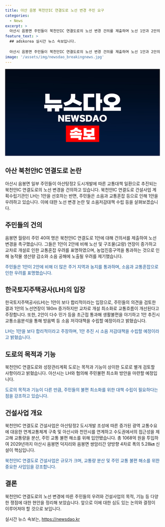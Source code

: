 ```yaml
---
title: 아산 음봉 북천안IC 연결도로 노선 변경 주민 요구
categories:
  - News
excerpt: >
  아산시 음봉면 주민들이 북천안IC 연결도로의 노선 변경 건의를 제출하며 노선 1안과 2안의 차이에 대해 우려를 피력했다. 주민들은 1안이 2안에 비해 소음 공해와 교통혼잡 우려를 제기하고, LH는 1안을 선호하며 숙고된 방음벽 등 소음저감대책을 수립할 예정이라 밝혔다. 아산시는 LH와 협의해 주민 불편 최소화 방안을 모색 중이며, 북천안IC 연결도로 건설사업은 아산탕정2 도시개발에 따른 교통대책으로 기획됐다.
feature_text: >
  ## adskorea 실시간 뉴스 속보입니다.

  아산시 음봉면 주민들이 북천안IC 연결도로의 노선 변경 건의를 제출하며 노선 1안과 2안의 차이에 대해 우려를 피력했다. 주민들은 1안이 2안에 비해 소음 공해와 교통혼잡 우려를 제기하고, LH는 1안을 선호하며 숙고된 방음벽 등 소음저감대책을 수립할 예정이라 밝혔다. 아산시는 LH와 협의해 주민 불편 최소화 방안을 모색 중이며, 북천안IC 연결도로 건설사업은 아산탕정2 도시개발에 따른 교통대책으로 기획됐다.
image: '/assets/img/newsdao_breakingnews.jpg'
---
```


<p><img src="/assets/img/newsdao_breakingnews.jpg" alt="adskorea 속보" /></p>

<h2>아산 북천안IC 연결도로 논란</h2>

<p data-ke-size="size16">아산시 음봉면 일부 주민들이 아산탕정2 도시개발에 따른 교통대책 일환으로 추진되는 북천안IC 연결도로의 노선 변경을 건의하고 있습니다. 북천안IC 연결도로 건설사업 계획수립기관인 LH는 1안을 선호하는 반면, 주민들은 소음과 교통혼잡 등으로 인해 1안을 우려하고 있습니다. 이에 대한 노선 변경 논란 및 소음저감대책 수립 등을 살펴보겠습니다.</p>

<h2 data-ke-size="size26">주민들의 건의</h2>

<p>음봉면 월랑리 주민 40여 명은 북천안IC 연결도로 1안에 대해 건의서를 제출하여 노선 변경을 촉구했습니다. 그들은 1안이 2안에 비해 노선 및 구조물(교량) 연장이 증가하고 교차로 개설로 인한 교통혼잡 우려를 표명하였으며, 농업진흥구역을 통과하는 것으로 인해 농작물 생산량 감소와 소음 공해에 노출될 우려를 제기했습니다.</p>

<p><span style="color: #1a5490;">주민들은 1안이 2안에 비해 더 많은 주거 지역과 농지를 통과하며, 소음과 교통혼잡으로 인한 우려를 표명했습니다.</span></p>

<h2 data-ke-size="size26">한국토지주택공사(LH)의 입장</h2>

<p>한국토지주택공사(LH)는 1안이 보다 합리적이라는 입장으로, 주민들의 의견을 검토한 결과 1안의 노선연장이 180m 증가하지만 교차로 개설 최소화로 교통흐름이 개선된다고 주장합니다. 또한, 2안이 다수 민가 등을 초근접 통과해 생활불편을 야기하고 1안 추진시 교통소음분석을 통해 방음벽 등 소음 저각대책을 수립할 예정이라고 밝혔습니다.</p>

<p><span style="color: #1a5490;">LH는 1안을 보다 합리적이라고 주장하며, 1안 추진 시 소음 저감대책을 수립할 예정이라고 밝혔습니다.</span></p>

<h2 data-ke-size="size26">도로의 목적과 기능</h2>

<p>북천안IC 연결도로와 성장관리계획 도로는 목적과 기능이 상이한 도로로 별개 검토할 사항이라고 밝혔습니다. 아산시는 LH와 협의해 주민불편 최소화 방안을 마련할 예정입니다.</p>

<p><span style="color: #1a5490;">도로의 목적과 기능이 다른 만큼, 주민들의 불편 최소화를 위한 대책 수립이 필요하다는 점을 강조하고 있습니다.</span></p>

<h2 data-ke-size="size26">건설사업 개요</h2>

<p>북천안IC 연결도로 건설사업은 아산탕정2 도시개발 조성에 따른 증가된 광역 교통수요에 대응한 연계교통체계 구축 및 아산시와 천안시를 연계하고 수도권에서의 접근성을 제고해 교통량을 분산, 주민 교통 불편 해소를 위해 입안됐습니다. 총 1068억 원을 투입하여 2029년까지 아산시 음봉면 덕지리와 음봉면 쌍암리간 양방향 4차로 폭의 5.28㎞ 신설이 핵심입니다.</p>

<p><span style="color: #1a5490;">북천안IC 연결도로 건설사업은 규모가 크며, 교통량 분산 및 주민 교통 불편 해소를 위한 중요한 사업임을 강조합니다.</span></p>

<h2 data-ke-size="size26">결론</h2>

<p>북천안IC 연결도로의 노선 변경에 따른 주민들의 우려와 건설사업의 목적, 기능 등 다양한 쟁점에 대한 현안을 정리해 보았습니다. 앞으로 이에 대한 심도 있는 논의와 결정이 이루어져야 할 것으로 보입니다.</p>
실시간 뉴스 속보는, <a href="https://newsdao.kr" rel="dofollow">https://newsdao.kr</a>


